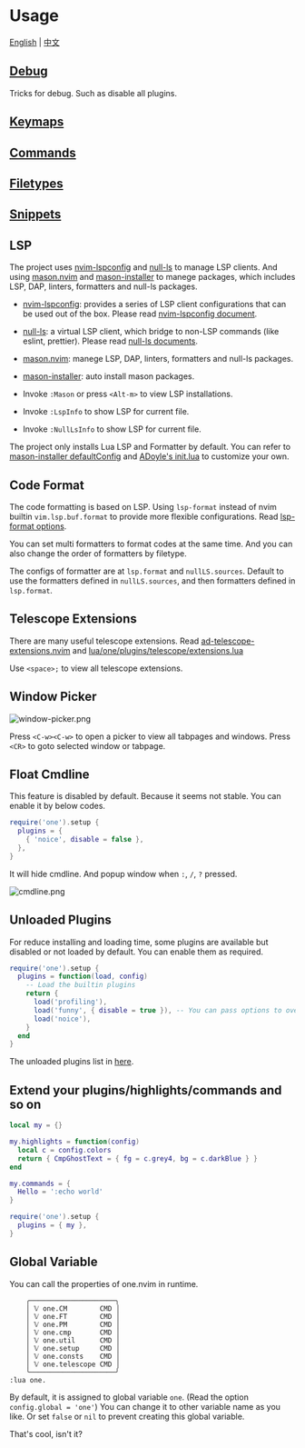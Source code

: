 # Usage

[English](./README.md) | [中文](./README.zh.md)

## [Debug](./debug.md)

Tricks for debug. Such as disable all plugins.

## [Keymaps](./keymaps.md)

## [Commands](./commands.md)

## [Filetypes](./filetypes.md)

## [Snippets](./snippet.md)

## LSP

The project uses [nvim-lspconfig][] and [null-ls][] to manage LSP clients.
And using [mason.nvim][] and [mason-installer][] to manege packages, which includes LSP, DAP, linters, formatters and null-ls packages.

- [nvim-lspconfig][]: provides a series of LSP client configurations that can be used out of the box. Please read [nvim-lspconfig document](https://github.com/neovim/nvim-lspconfig/blob/master/doc/server_configurations.md).
- [null-ls][]: a virtual LSP client, which bridge to non-LSP commands (like eslint, prettier). Please read [null-ls documents](https://github.com/jose-elias-alvarez/null-ls.nvim/blob/main/doc/BUILTIN_CONFIG.md).
- [mason.nvim][]: manege LSP, DAP, linters, formatters and null-ls packages.
- [mason-installer][]: auto install mason packages.


- Invoke `:Mason` or press `<Alt-m>` to view LSP installations.
- Invoke `:LspInfo` to show LSP for current file.
- Invoke `:NullLsInfo` to show LSP for current file.

The project only installs Lua LSP and Formatter by default.
You can refer to [mason-installer defaultConfig](../../lua/one/plugins/lsp/mason-installer.lua) and [ADoyle's init.lua](https://github.com/adoyle-h/neovim-config/blob/master/init.lua) to customize your own.

## Code Format

The code formatting is based on LSP. Using `lsp-format` instead of nvim builtin `vim.lsp.buf.format` to provide more flexible configurations. Read [lsp-format options](https://github.com/lukas-reineke/lsp-format.nvim#special-format-options).

You can set multi formatters to format codes at the same time. And you can also change the order of formatters by filetype.

The configs of formatter are at `lsp.format` and `nullLS.sources`.
Default to use the formatters defined in `nullLS.sources`, and then formatters defined in `lsp.format`.

## Telescope Extensions

There are many useful telescope extensions. Read [ad-telescope-extensions.nvim](https://github.com/adoyle-h/ad-telescope-extensions.nvim) and [lua/one/plugins/telescope/extensions.lua](../../lua/one/plugins/telescope/extensions.lua)

Use `<space>;` to view all telescope extensions.

## Window Picker

![window-picker.png](https://media.githubusercontent.com/media/adoyle-h/_imgs/master/github/one.nvim/window-picker.png)

Press `<C-w><C-w>` to open a picker to view all tabpages and windows.
Press `<CR>` to goto selected window or tabpage.

## Float Cmdline

This feature is disabled by default. Because it seems not stable.
You can enable it by below codes.

```lua
require('one').setup {
  plugins = {
    { 'noice', disable = false },
  },
}
```

It will hide cmdline. And popup window when `:`, `/`, `?` pressed.

![cmdline.png](https://media.githubusercontent.com/media/adoyle-h/_imgs/master/github/one.nvim/cmdline.png)

## Unloaded Plugins

For reduce installing and loading time, some plugins are available but disabled or not loaded by default.
You can enable them as required.

```lua
require('one').setup {
  plugins = function(load, config)
    -- Load the builtin plugins
    return {
      load('profiling'),
      load('funny', { disable = true }), -- You can pass options to override the default options of plugin.
      load('noice'),
    }
  end
}
```

The unloaded plugins list in [here](../available-but-not-loaded-plugins.md).

## Extend your plugins/highlights/commands and so on

```lua
local my = {}

my.highlights = function(config)
  local c = config.colors
  return { CmpGhostText = { fg = c.grey4, bg = c.darkBlue } }
end

my.commands = {
  Hello = ':echo world'
}

require('one').setup {
  plugins = { my },
}
```

## Global Variable

You can call the properties of one.nvim in runtime.

```
    ╭─────────────────────╮
    │ 𝕍 one.CM        CMD │
    │ 𝕍 one.FT        CMD │
    │ 𝕍 one.PM        CMD │
    │ 𝕍 one.cmp       CMD │
    │ 𝕍 one.util      CMD │
    │ 𝕍 one.setup     CMD │
    │ 𝕍 one.consts    CMD │
    │ 𝕍 one.telescope CMD │
    ╰─────────────────────╯
:lua one.
```

By default, it is assigned to global variable `one`. (Read the option `config.global = 'one'`)
You can change it to other variable name as you like.
Or set `false` or `nil` to prevent creating this global variable.

That's cool, isn't it?


<!-- links -->

[null-ls]: https://github.com/jose-elias-alvarez/null-ls.nvim
[nvim-lspconfig]: https://github.com/neovim/nvim-lspconfig
[mason.nvim]: https://github.com/williamboman/mason.nvim
[mason-installer]: ../../lua/one/plugins/lsp/mason-installer.lua
